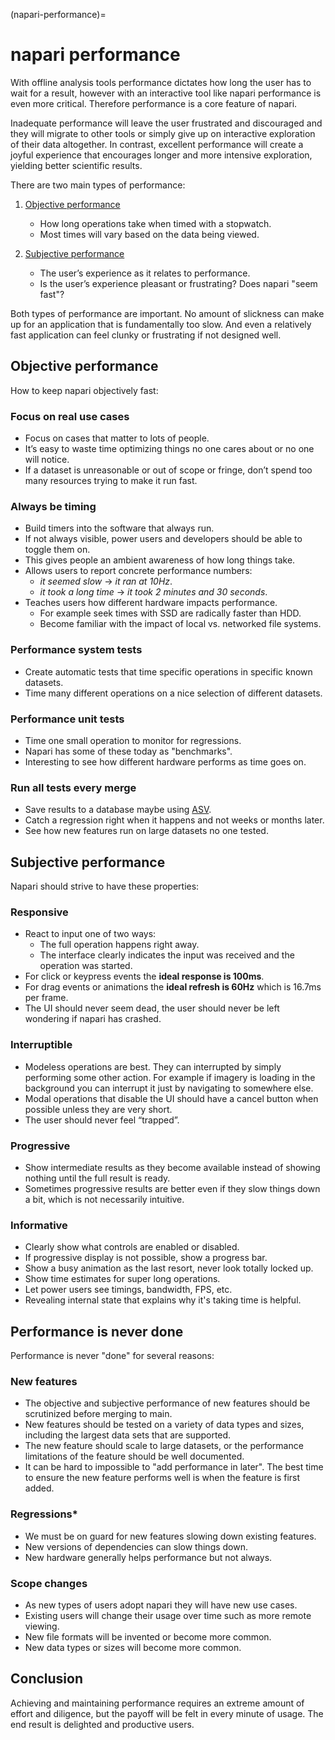 (napari-performance)=

# napari performance

With offline analysis tools performance dictates how long the user has to wait
for a result, however with an interactive tool like napari performance is even
more critical. Therefore performance is a core feature of napari.

Inadequate performance will leave the user frustrated and discouraged and they
will migrate to other tools or simply give up on interactive exploration of
their data altogether. In contrast, excellent performance will create a joyful
experience that encourages longer and more intensive exploration, yielding
better scientific results.

There are two main types of performance:

1. [Objective performance](#objective-performance)

   - How long operations take when timed with a stopwatch.
   - Most times will vary based on the data being viewed.

2. [Subjective performance](#subjective-performance)

   - The user’s experience as it relates to performance.
   - Is the user’s experience pleasant or frustrating? Does napari "seem fast"?

Both types of performance are important. No amount of slickness can make up for
an application that is fundamentally too slow. And even a relatively fast
application can feel clunky or frustrating if not designed well.

## Objective performance

How to keep napari objectively fast:

### Focus on real use cases

- Focus on cases that matter to lots of people.
- It’s easy to waste time optimizing things no one cares about or no one will
  notice.
- If a dataset is unreasonable or out of scope or fringe, don’t spend too
  many resources trying to make it run fast.

### Always be timing

- Build timers into the software that always run.
- If not always visible, power users and developers should be able to toggle them on.
- This gives people an ambient awareness of how long things take.
- Allows users to report concrete performance numbers:
  - *it seemed slow* → *it ran at 10Hz*.
  - *it took a long time* → *it took 2 minutes and 30 seconds*.
- Teaches users how different hardware impacts performance.
  - For example seek times with SSD are radically faster than HDD.
  - Become familiar with the impact of local vs. networked file systems.

### Performance system tests

- Create automatic tests that time specific operations in specific known datasets.
- Time many different operations on a nice selection of different datasets.

### Performance unit tests

- Time one small operation to monitor for regressions.
- Napari has some of these today as "benchmarks".
- Interesting to see how different hardware performs as time goes on.

### Run all tests every merge

- Save results to a database maybe using [ASV](https://asv.readthedocs.io/en/stable/index.html).
- Catch a regression right when it happens and not weeks or
  months later.
- See how new features run on large datasets no one tested.

## Subjective performance

Napari should strive to have these properties:

### Responsive

- React to input one of two ways:
  - The full operation happens right away.
  - The interface clearly indicates the input was received and the operation was
    started.
- For click or keypress events the **ideal response is 100ms**.
- For drag events or animations the **ideal refresh is 60Hz** which is 16.7ms per
  frame.
- The UI should never seem dead, the user should never be left wondering if
  napari has crashed.

### Interruptible

- Modeless operations are best. They can interrupted by simply performing some
  other action. For example if imagery is loading in the background you can
  interrupt it just by navigating to somewhere else.
- Modal operations that disable the UI should have a cancel button when possible
  unless they are very short.
- The user should never feel “trapped”.

### Progressive

- Show intermediate results as they become available instead of showing nothing
  until the full result is ready.
- Sometimes progressive results are better even if they slow things down a bit,
  which is not necessarily intuitive.

### Informative

- Clearly show what controls are enabled or disabled.
- If progressive display is not possible, show a progress bar.
- Show a busy animation as the last resort, never look totally locked up.
- Show time estimates for super long operations.
- Let power users see timings, bandwidth, FPS, etc.
- Revealing internal state that explains why it's taking time is helpful.

## Performance is never done

Performance is never "done" for several reasons:

### New features

- The objective and subjective performance of new features should be scrutinized
  before merging to main.
- New features should be tested on a variety of data types and sizes, including the largest data sets that are supported.
- The new feature should scale to large datasets, or the performance limitations of the feature should be well documented.
- It can be hard to impossible to "add performance in later". The best time to
  ensure the new feature performs well is when the feature is first added.

### Regressions\*

- We must be on guard for new features slowing down existing features.
- New versions of dependencies can slow things down.
- New hardware generally helps performance but not always.

### Scope changes

- As new types of users adopt napari they will have new use cases.
- Existing users will change their usage over time such as more remote viewing.
- New file formats will be invented or become more common.
- New data types or sizes will become more common.

## Conclusion

Achieving and maintaining performance requires an extreme amount of effort and
diligence, but the payoff will be felt in every minute of usage. The end result
is delighted and productive users.
